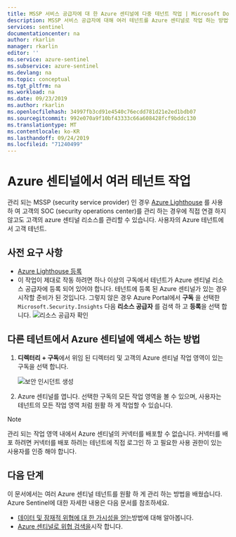 ```yaml
---
title: MSSP 서비스 공급자에 대 한 Azure 센티널에 다중 테넌트 작업 | Microsoft Docs
description: MSSP 서비스 공급자에 대해 여러 테넌트를 Azure 센티널로 작업 하는 방법입니다.
services: sentinel
documentationcenter: na
author: rkarlin
manager: rkarlin
editor: ''
ms.service: azure-sentinel
ms.subservice: azure-sentinel
ms.devlang: na
ms.topic: conceptual
ms.tgt_pltfrm: na
ms.workload: na
ms.date: 09/23/2019
ms.author: rkarlin
ms.openlocfilehash: 34997fb3cd91e4540c76ecdd781d21e2ed1bdb07
ms.sourcegitcommit: 992e070a9f10bf43333c66a608428fcf9bddc130
ms.translationtype: MT
ms.contentlocale: ko-KR
ms.lasthandoff: 09/24/2019
ms.locfileid: "71240499"
---
```

# <a name="work-with-multiple-tenants-in-azure-sentinel"></a>Azure 센티널에서 여러 테넌트 작업 

관리 되는 MSSP (security service provider) 인 경우 [Azure Lighthouse](../lighthouse/overview.md) 를 사용 하 여 고객의 SOC (security operations center)를 관리 하는 경우에 직접 연결 하지 않고도 고객의 azure 센티널 리소스를 관리할 수 있습니다. 사용자의 Azure 테넌트에서 고객 테넌트. 

## <a name="prerequisites"></a>사전 요구 사항
- [Azure Lighthouse 등록](../lighthouse/how-to/onboard-customer.md)
- 이 작업이 제대로 작동 하려면 하나 이상의 구독에서 테넌트가 Azure 센티널 리소스 공급자에 등록 되어 있어야 합니다. 테넌트에 등록 된 Azure 센티널가 있는 경우 시작할 준비가 된 것입니다. 그렇지 않은 경우 Azure Portal에서 **구독** 을 선택한 `Microsoft.Security.Insights` 다음 **리소스 공급자** 를 검색 하 고 **등록**을 선택 합니다.
   ![리소스 공급자 확인](media/multiple-tenants-service-providers/check-resource-provider.png)
## <a name="how-to-access-azure-sentinel-from-other-tenants"></a>다른 테넌트에서 Azure 센티널에 액세스 하는 방법
1. **디렉터리 + 구독**에서 위임 된 디렉터리 및 고객의 Azure 센티널 작업 영역이 있는 구독을 선택 합니다.

   ![보안 인시던트 생성](media/multiple-tenants-service-providers/directory-subscription.png)

1. Azure 센티널를 엽니다. 선택한 구독의 모든 작업 영역을 볼 수 있으며, 사용자는 테넌트의 모든 작업 영역 처럼 원활 하 게 작업할 수 있습니다.

> [!NOTE]
> 관리 되는 작업 영역 내에서 Azure 센티널의 커넥터를 배포할 수 없습니다. 커넥터를 배포 하려면 커넥터를 배포 하려는 테넌트에 직접 로그인 하 고 필요한 사용 권한이 있는 사용자를 인증 해야 합니다.





## <a name="next-steps"></a>다음 단계
이 문서에서는 여러 Azure 센티널 테넌트를 원활 하 게 관리 하는 방법을 배웠습니다. Azure Sentinel에 대한 자세한 내용은 다음 문서를 참조하세요.
- [데이터 및 잠재적 위협에 대 한 가시성을 얻는](quickstart-get-visibility.md)방법에 대해 알아봅니다.
- [Azure 센티널로 위협 검색을](tutorial-detect-threats-built-in.md)시작 합니다.

